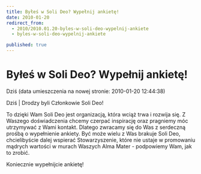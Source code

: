 ```yaml
---
title: Byłeś w Soli Deo? Wypełnij ankietę!
date: 2010-01-20
redirect_from: 
  - 2010/2010.01.20-byles-w-soli-deo-wypelnij-ankiete
  - byles-w-soli-deo-wypelnij-ankiete

published: true
---
```




# Byłeś w Soli Deo? Wypełnij ankietę! 

<time>Dziś (data umieszczenia na nowej stronie: 2010-01-20 12:44:38)</time>

Dziś | 
Drodzy byli Członkowie Soli Deo!

To dzięki Wam Soli Deo jest organizacją, która wciąż trwa i rozwija się. Z Waszego doświadczenia chcemy czerpać inspirację oraz pragniemy móc utrzymywać z Wami kontakt. Dlatego zwracamy się do Was z serdeczną prośbą o wypełnienie ankiety. Być może wielu z Was brakuje Soli Deo, chcielibyście dalej wspierać Stowarzyszenie, które nie ustaje w promowaniu mądrych wartości w murach Waszych Alma Mater - podpowiemy Wam, jak to zrobić.

Koniecznie wypełnijcie ankietę!


<!--{{json:{"created_date":"2010-01-20 12:44:38","publish_down":"0000-00-00 00:00:00","id":"849"}}}-->